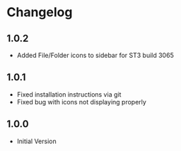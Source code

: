 # Changelog

## 1.0.2
* Added File/Folder icons to sidebar for ST3 build 3065

## 1.0.1
* Fixed installation instructions via git
* Fixed bug with icons not displaying properly

## 1.0.0
* Initial Version
